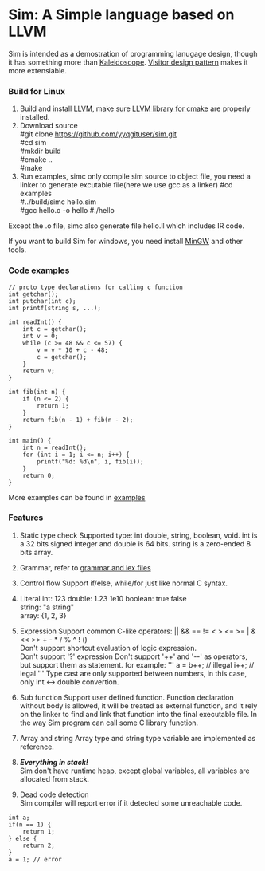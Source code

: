 # Sim: A Simple language based on LLVM
Sim is intended as a demostration of programming lanugage design, though it has something more than [Kaleidoscope](https://llvm.org/docs/tutorial/index.html). [Visitor design pattern](https://en.wikipedia.org/wiki/Visitor_pattern) makes it more extensiable. 

### Build for Linux
1. Build and install [LLVM](https://llvm.org/docs/CMake.html), make sure [LLVM library for cmake](https://llvm.org/docs/CMake.html#id15) are properly installed.
2. Download source  
 #git clone https://github.com/yyqgituser/sim.git  
 #cd sim  
 #mkdir build  
 #cmake ..  
 #make
3. Run examples, simc only compile sim source to object file, you need a linker to generate excutable file(here we use gcc as a linker)
 #cd examples  
 #../build/simc hello.sim  
 #gcc hello.o -o hello
 #./hello
 
 Except the .o file, simc also generate file hello.ll which includes IR code.
 
 If you want to build Sim for windows, you need install [MinGW](http://www.mingw.org/) and other tools.
 
### Code examples
```
// proto type declarations for calling c function
int getchar();
int putchar(int c);
int printf(string s, ...);

int readInt() {
	int c = getchar();
	int v = 0;
	while (c >= 48 && c <= 57) {
		v = v * 10 + c - 48;
		c = getchar();
	}
	return v;
}

int fib(int n) {
    if (n <= 2) {
        return 1;
    }
    return fib(n - 1) + fib(n - 2);
}

int main() {
    int n = readInt();
    for (int i = 1; i <= n; i++) {
        printf("%d: %d\n", i, fib(i));
    }
    return 0;
}
```
More examples can be found in [examples](https://github.com/yyqgituser/sim/tree/main/examples)

### Features
1. Static type check
  Supported type: int double, string, boolean, void. int is a 32 bits signed integer and double is 64 bits. string is a zero-ended 8 bits array.
  
2. Grammar, refer to [grammar and lex files](https://github.com/yyqgituser/sim/tree/main/grammar)

3. Control flow
  Support if/else, while/for just like normal C syntax.

4. Literal
   int: 123
   double: 1.23 1e10
   boolean: true false  
   string: "a string"  
   array: {1, 2, 3}

5. Expression
Support common C-like operators: || && == != < > <= >= | & << >> + - * / % ^ ! ()  
Don't support shortcut evaluation of logic expression.  
Don't support '?' expression
Don't support '++' and '--' as operators, but support them as statement. for example:
'''
a = b++; // illegal
i++; // legal
'''
Type cast are only supported between numbers, in this case, only int <-> double convertion.

6. Sub function
Support user defined function. Function declaration without body is allowed, it will be treated as external function, and it rely on the linker to find and link that function into the final executable file. In the way Sim program can call some C library function.

7. Array and string
Array type and string type variable are implemented as reference.

8. ***Everything in stack!***  
Sim don't have runtime heap, except global variables, all variables are allocated from stack.

9. Dead code detection  
Sim compiler will report error if it detected some unreachable code.
```
int a;
if(n == 1) {
	return 1;
} else {
	return 2;
}
a = 1; // error
```




